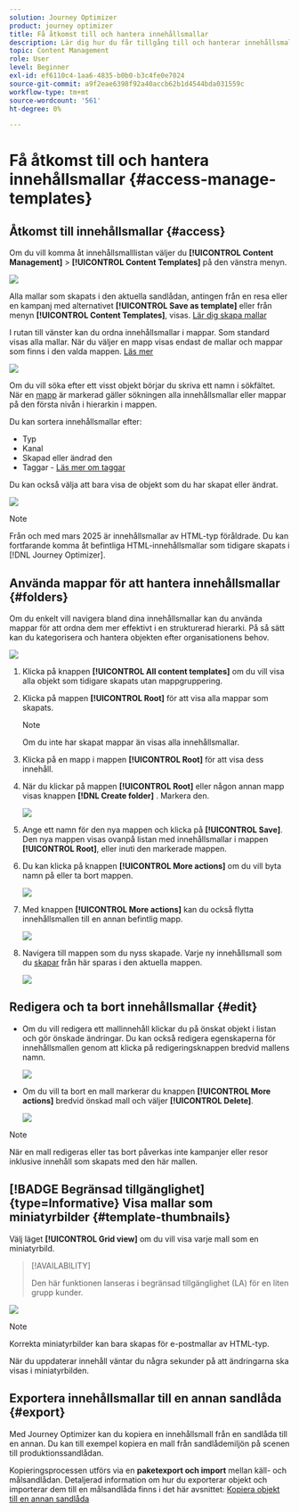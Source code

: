 ```yaml
---
solution: Journey Optimizer
product: journey optimizer
title: Få åtkomst till och hantera innehållsmallar
description: Lär dig hur du får tillgång till och hanterar innehållsmallar
topic: Content Management
role: User
level: Beginner
exl-id: ef6110c4-1aa6-4835-b0b0-b3c4fe0e7024
source-git-commit: a9f2eae6398f92a40accb62b1d4544bda031559c
workflow-type: tm+mt
source-wordcount: '561'
ht-degree: 0%

---
```


# Få åtkomst till och hantera innehållsmallar {#access-manage-templates}

## Åtkomst till innehållsmallar {#access}

Om du vill komma åt innehållsmalllistan väljer du **[!UICONTROL Content Management]** > **[!UICONTROL Content Templates]** på den vänstra menyn.

![](assets/content-template-list.png)

Alla mallar som skapats i den aktuella sandlådan, antingen från en resa eller en kampanj med alternativet **[!UICONTROL Save as template]** eller från menyn **[!UICONTROL Content Templates]**, visas. [Lär dig skapa mallar](#create-content-templates)

I rutan till vänster kan du ordna innehållsmallar i mappar. Som standard visas alla mallar. När du väljer en mapp visas endast de mallar och mappar som finns i den valda mappen. [Läs mer](#folders)

![](assets/content-template-list-folders.png)

Om du vill söka efter ett visst objekt börjar du skriva ett namn i sökfältet. När en [mapp](#folders) är markerad gäller sökningen alla innehållsmallar eller mappar på den första nivån i hierarkin i mappen<!--(not nested items)-->.

Du kan sortera innehållsmallar efter:

* Typ
* Kanal
* Skapad eller ändrad den
* Taggar - [Läs mer om taggar](../start/search-filter-categorize.md#tags)

Du kan också välja att bara visa de objekt som du har skapat eller ändrat.

![](assets/content-template-list-filters.png)

>[!NOTE]
>
>Från och med mars 2025 är innehållsmallar av HTML-typ föråldrade. Du kan fortfarande komma åt befintliga HTML-innehållsmallar som tidigare skapats i [!DNL Journey Optimizer].

## Använda mappar för att hantera innehållsmallar {#folders}

Om du enkelt vill navigera bland dina innehållsmallar kan du använda mappar för att ordna dem mer effektivt i en strukturerad hierarki. På så sätt kan du kategorisera och hantera objekten efter organisationens behov.

![](assets/content-template-folders.png)

1. Klicka på knappen **[!UICONTROL All content templates]** om du vill visa alla objekt som tidigare skapats utan mappgruppering.

1. Klicka på mappen **[!UICONTROL Root]** för att visa alla mappar som skapats.

   >[!NOTE]
   >
   >Om du inte har skapat mappar än visas alla innehållsmallar.

1. Klicka på en mapp i mappen **[!UICONTROL Root]** för att visa dess innehåll.

1. När du klickar på mappen **[!UICONTROL Root]** eller någon annan mapp visas knappen **[!DNL Create folder]** . Markera den.

   ![](assets/content-template-create-folder.png)

1. Ange ett namn för den nya mappen och klicka på **[!UICONTROL Save]**. Den nya mappen visas ovanpå listan med innehållsmallar i mappen **[!UICONTROL Root]**, eller inuti den markerade mappen.

1. Du kan klicka på knappen **[!UICONTROL More actions]** om du vill byta namn på eller ta bort mappen.

   ![](assets/content-template-folder-more-actions.png)

1. Med knappen **[!UICONTROL More actions]** kan du också flytta innehållsmallen till en annan befintlig mapp.

   ![](assets/content-template-folder-moved.png)

1. Navigera till mappen som du nyss skapade. Varje ny innehållsmall som du [skapar](create-content-templates.md) från här sparas i den aktuella mappen.

   ![](assets/content-template-folder-create.png)

## Redigera och ta bort innehållsmallar {#edit}

* Om du vill redigera ett mallinnehåll klickar du på önskat objekt i listan och gör önskade ändringar. Du kan också redigera egenskaperna för innehållsmallen genom att klicka på redigeringsknappen bredvid mallens namn.

  ![](assets/content-template-edit.png)

* Om du vill ta bort en mall markerar du knappen **[!UICONTROL More actions]** bredvid önskad mall och väljer **[!UICONTROL Delete]**.

  ![](assets/content-template-list-delete.png)

>[!NOTE]
>
>När en mall redigeras eller tas bort påverkas inte kampanjer eller resor inklusive innehåll som skapats med den här mallen.

## [!BADGE Begränsad tillgänglighet]{type=Informative} Visa mallar som miniatyrbilder {#template-thumbnails}

Välj läget **[!UICONTROL Grid view]** om du vill visa varje mall som en miniatyrbild.

>[!AVAILABILITY]
>
>Den här funktionen lanseras i begränsad tillgänglighet (LA) för en liten grupp kunder.

![](assets/content-template-grid-view.png)

>[!NOTE]
>
>Korrekta miniatyrbilder kan bara skapas för e-postmallar av HTML-typ.

När du uppdaterar innehåll väntar du några sekunder på att ändringarna ska visas i miniatyrbilden.

## Exportera innehållsmallar till en annan sandlåda {#export}

Med Journey Optimizer kan du kopiera en innehållsmall från en sandlåda till en annan. Du kan till exempel kopiera en mall från sandlådemiljön på scenen till produktionssandlådan.

Kopieringsprocessen utförs via en **paketexport och import** mellan käll- och målsandlådan. Detaljerad information om hur du exporterar objekt och importerar dem till en målsandlåda finns i det här avsnittet: [Kopiera objekt till en annan sandlåda](../configuration/copy-objects-to-sandbox.md)

